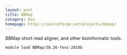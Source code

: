 ```yaml
---
layout: post
title: BBMap
catagory: bio 
homepage: https://sourceforge.net/projects/bbmap/
---
```

BBMap short read aligner, and other bioinformatic tools.
```
module load BBMap/38.26-foss-2018b
```
